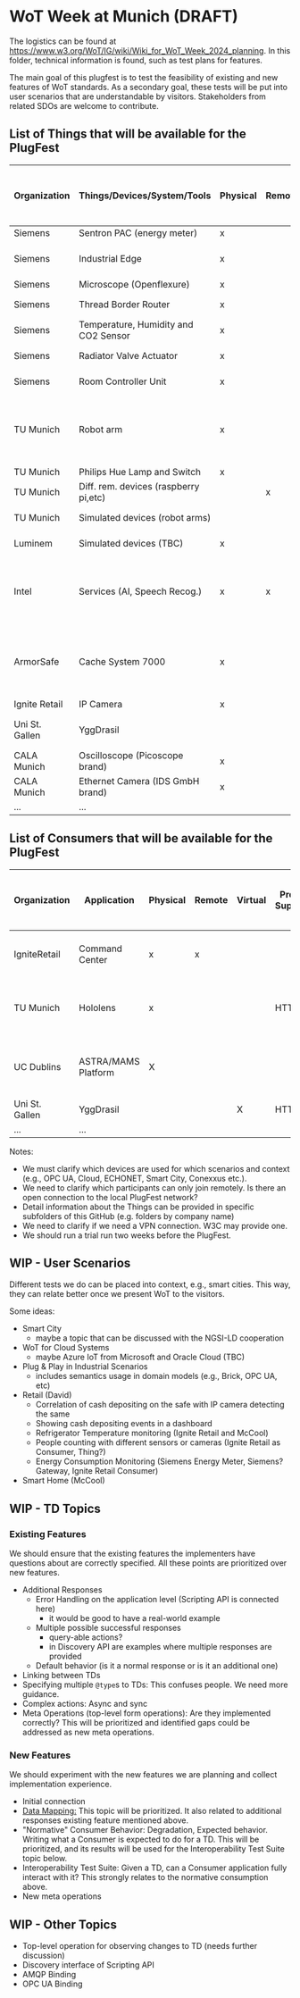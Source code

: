 # WoT Week at Munich (DRAFT)

The logistics can be found at https://www.w3.org/WoT/IG/wiki/Wiki_for_WoT_Week_2024_planning.
In this folder, technical information is found, such as test plans for features.

The main goal of this plugfest is to test the feasibility of existing and new features of WoT standards.
As a secondary goal, these tests will be put into user scenarios that are understandable by visitors.
Stakeholders from related SDOs are welcome to contribute.

## List of Things that will be available for the PlugFest

| Organization | Things/Devices/System/Tools                   | Physical | Remote | Virtual | Protocol Supported | Infrastructure requirements, e.g., open ports, power sockets, Wifi | Comments                                            |Contact|
|--------------|-----------------------------------------------|----------|--------|---------|--------------------|--------------------------------------------------------------------|-----------------------------------------------------|-------|
| Siemens      | Sentron PAC (energy meter)                    |  x       |        |         | Modbus             | LAN                                                                |                                                     |   tbc |
| Siemens      | Industrial Edge                               |  x       |        |         | OPC UA, HTTP       | LAN, connection to the Internet                                    |                                                     |   tbc |
| Siemens      | Microscope (Openflexure)                      |  x       |        |         | HTTP               | LAN                                                                |                                                     | @egekorkan |
| Siemens      | Thread Border Router                          |  x       |        |         | KNX IoT supported  |                                                                    |                                                     | @mkovatsc |
| Siemens      | Temperature, Humidity and CO2 Sensor          |  x       |        |         | KNX IoT supported  |                                                                    |                                                     | @mkovatsc |
| Siemens      | Radiator Valve Actuator                       |  x       |        |         | KNX IoT supported  |                                                                    |                                                     | @mkovatsc |
| Siemens      | Room Controller Unit                          |  x       |        |         | KNX IoT supported  |                                                                    |                                                     | @mkovatsc |
| TU Munich    | Robot arm                                     |  x       |        |         | HTTP               | 2m high, 4m width; LAN/Wifi (no Internet); should be protected     |                                                     |   @FadySalama |
| TU Munich    | Philips Hue Lamp and Switch                   |  x       |        |         | HTTP               | LAN                                                                |                                                     |   @FadySalama |
| TU Munich    | Diff. rem. devices (raspberry pi,etc)         |          | x      |         | HTTP               | Internet                                                           |                                                     |   @FadySalama |
| TU Munich    | Simulated devices (robot arms)                |          |        | x       | HTTP but flexible  | LAN/Wifi                                                           |                                                     |   @FadySalama |
| Luminem      | Simulated devices (TBC)                       |  x       |        | x       |                    | Laptop to run them locally                                         |                                                     |   @lu-zero |
| Intel        | Services (AI, Speech Recog.)                  |  x       | x      | x       | HTTP?              |                                                                    | Some services can be run locally by someone else    |   @mmccool |
| ArmorSafe    | Cache System 7000                             |  x       |        |         | HTTP?              |                                                                    | Each time someone deposits cash, it emits an event  |   Michael Robins and Denis Ioan |
| Ignite Retail| IP Camera                                     |  x       |        |         |                    |                                                                    |                                                     |   Josh Thomas |
| Uni St. Gallen |  YggDrasil                                  |          |        | x       | HTTP               | LAN                                                                | Working on participant's laptop                     | https://github.com/jeremylemee |
| CALA Munich  | Oscilloscope (Picoscope brand)                |  x       |        |         |                    | LAN                                                                |                                                     |   @VigneshVSV |
| CALA Munich  | Ethernet Camera (IDS GmbH brand)              |  x       |        |         |                    | LAN                                                                |                                                     |   @VigneshVSV |
| ...          |     ...                                       |          |        |         |                    | ...                                                                |  ...                                                |   tbc |

## List of Consumers that will be available for the PlugFest

| Organization | Application                                   | Physical | Remote | Virtual | Protocol Supported | Infrastructure requirements, e.g., open ports, power sockets, Wifi | Comments                                            |Contact|
|--------------|-----------------------------------------------|----------|--------|---------|--------------------|-------------------------------------------------------------------|-----------------------------------------------------|-------|
| IgniteRetail | Command Center                                | x        | x      |         |                    |                                                                    | Can be deployed locally or cloud                    | Josh Thomas |
| TU Munich    | Hololens                                      |  x       |        |         | HTTP               | Wifi                                                               | no sec should be used; QR code to TD is needed      |   tbc |
| UC Dublins   | ASTRA/MAMS Platform                           |  X       |        |         |                    |                                                                    |  Multi agent system platform (only software)        | https://github.com/RemCollier |
| Uni St. Gallen |  YggDrasil                                  |          |        |  X      | HTTP               | ...                                                                |  ...                                                | https://github.com/jeremylemee |
| ...          |     ...                                       |          |        |         |                    | ...                                                                |  ...                                                |   tbc |

Notes: 

* We must clarify which devices are used for which scenarios and context (e.g., OPC UA, Cloud, ECHONET, Smart City, Conexxus etc.).
* We need to clarify which participants can only join remotely. Is there an open connection to the local PlugFest network?
* Detail information about the Things can be provided in specific subfolders of this GitHub (e.g. folders by company name)
* We need to clarify if we need a VPN connection. W3C may provide one.
* We should run a trial run two weeks before the PlugFest.

## WIP - User Scenarios

Different tests we do can be placed into context, e.g., smart cities. 
This way, they can relate better once we present WoT to the visitors.

Some ideas:

* Smart City
  * maybe a topic that can be discussed with the NGSI-LD cooperation
* WoT for Cloud Systems
  * maybe Azure IoT from Microsoft and Oracle Cloud (TBC)
* Plug & Play in Industrial Scenarios
  * includes semantics usage in domain models (e.g., Brick, OPC UA, etc)   
* Retail (David)
  * Correlation of cash depositing on the safe with IP camera detecting the same
  * Showing cash depositing events in a dashboard
  * Refrigerator Temperature monitoring (Ignite Retail and McCool)
  * People counting with different sensors or cameras (Ignite Retail as Consumer, Thing?)
  * Energy Consumption Monitoring (Siemens Energy Meter, Siemens? Gateway, Ignite Retail Consumer)
* Smart Home (McCool)

## WIP - TD Topics

### Existing Features

We should ensure that the existing features the implementers have questions about are correctly specified. All these points are prioritized over new features.

* Additional Responses
  * Error Handling on the application level (Scripting API is connected here)
    * it would be good to have a real-world example  
  * Multiple possible successful responses
    * query-able actions?
    * in Discovery API are examples where multiple responses are provided 
  * Default behavior (is it a normal response or is it an additional one)
* Linking between TDs
* Specifying multiple `@type`s to TDs: This confuses people. We need more guidance.
* Complex actions: Async and sync
* Meta Operations (top-level form operations): Are they implemented correctly? This will be prioritized and identified gaps could be addressed as new meta operations.

### New Features

We should experiment with the new features we are planning and collect implementation experience.
  
* Initial connection
* [Data Mapping:](https://github.com/w3c/wot/blob/main/planning/ThingDescription/td-next-work-items/usability-and-design.md#data-schema-mapping) This topic will be prioritized. It also related to additional responses existing feature mentioned above.
* "Normative" Consumer Behavior: Degradation, Expected behavior. Writing what a Consumer is expected to do for a TD. This will be prioritized, and its results will be used for the Interoperability Test Suite topic below.
* Interoperability Test Suite: Given a TD, can a Consumer application fully interact with it? This strongly relates to the normative consumption above.
* New meta operations

## WIP - Other Topics

* Top-level operation for observing changes to TD (needs further discussion)
* Discovery interface of Scripting API
* AMQP Binding
* OPC UA Binding 
